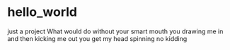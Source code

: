 # hello_world
just a project
What would do without your smart mouth
you drawing me in and then kicking me out
you get my head spinning no kidding
